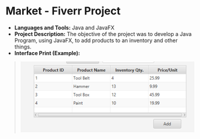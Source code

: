 # Market - Fiverr Project

* **Languages and Tools:** Java and JavaFX
* **Project Description:** The objective of the project was to develop a Java Program, using JavaFX, to add products to an inventory and other things.
* **Interface Print (Example):**
> <img src="https://github.com/GJordao12/Fiverr-Market/blob/main/InterfacePrint.PNG">
